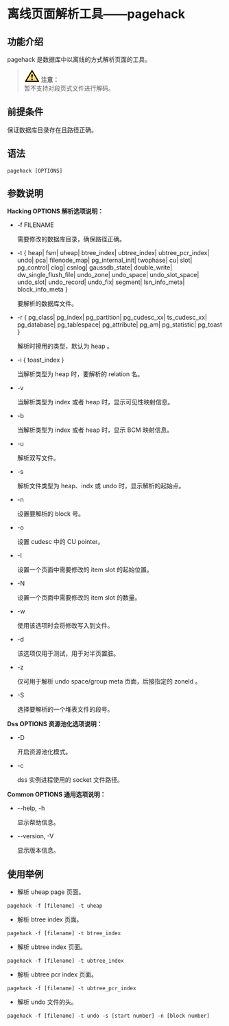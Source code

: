 # 离线页面解析工具——pagehack

## 功能介绍<a name="zh-cn_topic_0237152442_section125419154823"></a>

pagehack 是数据库中以离线的方式解析页面的工具。
>![](public_sys-resources/icon-caution.png) **注意：**<br/>
>暂不支持对段页式文件进行解码。<br/>

## 前提条件<a name="zh-cn_topic_0237152442_section14602518111"></a>

保证数据库目录存在且路径正确。

## 语法<a name="zh-cn_topic_0237152442_section554725771"></a>

```
pagehack [OPTIONS]
```

## 参数说明<a name="zh-cn_topic_0237152442_section4751333172417"></a>

**Hacking OPTIONS 解析选项说明：**

-   -f FILENAME

    需要修改的数据库目录，确保路径正确。

-   -t { heap| fsm| uheap| btree_index| ubtree_index| ubtree_pcr_index| undo| pca| filenode_map| pg_internal_init| twophase| cu| slot| pg_control| clog| csnlog| gaussdb_state| double_write| dw_single_flush_file| undo_zone| undo_space| undo_slot_space| undo_slot| undo_record| undo_fix| segment| lsn_info_meta| block_info_meta }

    要解析的数据库文件。

-   -r { pg_class| pg_index| pg_partition| pg_cudesc_xx| ts_cudesc_xx| pg_database| pg_tablespace| pg_attribute| pg_am| pg_statistic| pg_toast }

    解析时擦用的类型，默认为 heap 。

-   -i { toast_index }

    当解析类型为 heap 时，要解析的 relation 名。

-   -v

    当解析类型为 index 或者 heap 时，显示可见性映射信息。

-   -b

    当解析类型为 index 或者 heap 时，显示 BCM 映射信息。

-   -u

    解析双写文件。

-   -s

    解析文件类型为 heap、indx 或 undo 时，显示解析的起始点。

-   -n

    设置要解析的 block 号。

-   -o

    设置 cudesc 中的 CU pointer。

-   -I

    设置一个页面中需要修改的 item slot 的起始位置。

-   -N

    设置一个页面中需要修改的 item slot 的数量。

-   -w

    使用该选项时会将修改写入到文件。

-   -d

    该选项仅用于测试，用于对半页置脏。

-   -z

    仅可用于解析 undo space/group meta 页面，后接指定的 zoneId 。

-   -S

    选择要解析的一个堆表文件的段号。

**Dss OPTIONS 资源池化选项说明：**
-   -D

    开启资源池化模式。

-   -c

    dss 实例进程使用的 socket 文件路径。

**Common OPTIONS 通用选项说明：**
-   --help, -h

    显示帮助信息。

-   --version, -V

    显示版本信息。

## 使用举例<a name="zh-cn_topic_0237152442_section554725871"></a>

+ 解析 uheap page 页面。
```
pagehack -f [filename] -t uheap
```

+ 解析 btree index 页面。
```
pagehack -f [filename] -t btree_index
```

+ 解析 ubtree index 页面。
```
pagehack -f [filename] -t ubtree_index
```

+ 解析 ubtree pcr index 页面。
```
pagehack -f [filename] -t ubtree_pcr_index
```

+ 解析 undo 文件的头。
```
pagehack -f [filename] -t undo -s [start number] -n [block number]
```